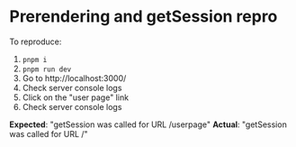 # Prerendering and getSession repro

To reproduce:

1. `pnpm i`
1. `pnpm run dev`
1. Go to http://localhost:3000/
1. Check server console logs
1. Click on the "user page" link
1. Check server console logs

**Expected**: "getSession was called for URL /userpage"
**Actual**: "getSession was called for URL /"
